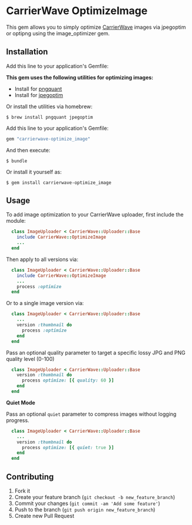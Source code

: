 # CarrierWave OptimizeImage

This gem allows you to simply optimize [CarrierWave](https://github.com/carrierwaveuploader/carrierwave) images via jpegoptim or optipng using the image_optimizer gem.

## Installation
Add this line to your application's Gemfile:

**This gem uses the following utilities for optimizing images:**

  - Install for [pngquant](https://github.com/pornel/pngquant)
  - Install for [jpegoptim](https://github.com/tjko/jpegoptim)

Or install the utilities via homebrew:

    $ brew install pngquant jpegoptim

Add this line to your application's Gemfile:

```ruby
gem "carrierwave-optimize_image"
```

And then execute:

    $ bundle

Or install it yourself as:

    $ gem install carrierwave-optimize_image


## Usage

To add image optimization to your CarrierWave uploader, first include the module:

```ruby
  class ImageUploader < CarrierWave::Uploader::Base
    include CarrierWave::OptimizeImage
    ...
  end
```

Then apply to all versions via:

```ruby
  class ImageUploader < CarrierWave::Uploader::Base
    include CarrierWave::OptimizeImage
    ...
    process :optimize
  end
```

Or to a single image version via:

```ruby
  class ImageUploader < CarrierWave::Uploader::Base
    ...
    version :thumbnail do
      process :optimize
    end
  end
```

Pass an optional quality parameter to target a specific lossy JPG and PNG quality level (0-100)

```ruby
  class ImageUploader < CarrierWave::Uploader::Base
    version :thumbnail do
      process optimize: [{ quality: 60 }]
    end
  end
```

**Quiet Mode**

Pass an optional ```quiet``` parameter to compress images without logging progress.

```ruby
  class ImageUploader < CarrierWave::Uploader::Base
    ...
    version :thumbnail do
      process optimize: [{ quiet: true }]
    end
  end
```



## Contributing

1. Fork it
2. Create your feature branch (`git checkout -b new_feature_branch`)
3. Commit your changes (`git commit -am 'Add some feature'`)
4. Push to the branch (`git push origin new_feature_branch`)
5. Create new Pull Request
